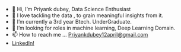 - 👋 Hi, I’m Priyank dubey, Data Science Enthusiast
- 👀 I love tackling the data , to grain meaningful insights from it.
- 🌱 I’m currently a 3rd year Btech. UnderGraduate.
- 💞️ I’m looking for roles in machine learning, Deep Learning Domain.
- 📫 How to reach me ... Priyankdubey12april@gmail.com
- [LinkedIn!](https://www.linkedin.com/in/priyankdubeyds/)
<!---
priyank1204/priyank1204 is a ✨ special ✨ repository because its `README.md` (this file) appears on your GitHub profile.
You can click the Preview link to take a look at your changes.
--->

